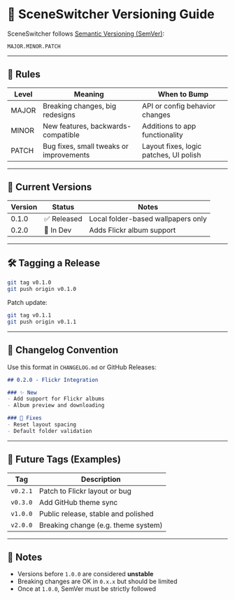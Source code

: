 # 🔢 SceneSwitcher Versioning Guide

SceneSwitcher follows [Semantic Versioning (SemVer)](https://semver.org/):

```
MAJOR.MINOR.PATCH
```

---

## 🎯 Rules

| Level   | Meaning                                 | When to Bump                                 |
|---------|------------------------------------------|----------------------------------------------|
| MAJOR   | Breaking changes, big redesigns         | API or config behavior changes               |
| MINOR   | New features, backwards-compatible      | Additions to app functionality               |
| PATCH   | Bug fixes, small tweaks or improvements | Layout fixes, logic patches, UI polish       |

---

## 🧪 Current Versions

| Version | Status       | Notes                              |
|---------|--------------|------------------------------------|
| 0.1.0   | ✅ Released   | Local folder-based wallpapers only |
| 0.2.0   | 🚧 In Dev     | Adds Flickr album support          |

---

## 🛠 Tagging a Release

```bash
git tag v0.1.0
git push origin v0.1.0
```

Patch update:
```bash
git tag v0.1.1
git push origin v0.1.1
```

---

## 📝 Changelog Convention

Use this format in `CHANGELOG.md` or GitHub Releases:

```markdown
## 0.2.0 - Flickr Integration

### ✨ New
- Add support for Flickr albums
- Album preview and downloading

### 🐛 Fixes
- Reset layout spacing
- Default folder validation
```

---

## 🔮 Future Tags (Examples)

| Tag        | Description                         |
|------------|-------------------------------------|
| `v0.2.1`   | Patch to Flickr layout or bug        |
| `v0.3.0`   | Add GitHub theme sync                |
| `v1.0.0`   | Public release, stable and polished  |
| `v2.0.0`   | Breaking change (e.g. theme system)  |

---

## 📌 Notes

- Versions before `1.0.0` are considered **unstable**
- Breaking changes are OK in `0.x.x` but should be limited
- Once at `1.0.0`, SemVer must be strictly followed

